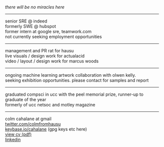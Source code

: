 _there will be no miracles here_

<hr>

senior SRE @ indeed  
formerly SWE @ hubspot  
former intern at google sre, teamwork.com  
not currently seeking employment opportunities

<hr>

management and PR rat for hausu  
live visuals / design work for actualacid  
video / layout / design work for marcus woods

<hr>

ongoing machine learning artwork collaboration with olwen kelly.  
seeking exhibition opportunities. please contact for samples and report  

<hr>

graduated compsci in ucc with the peel memorial prize, runner-up to graduate of the year  
formerly of ucc netsoc and motley magazine

<hr>

colm cahalane at gmail  
<a href="http://twitter.com/colmfromhausu">twitter.com/colmfromhausu</a>  
<a href="https://keybase.io/cahalane">keybase.io/cahalane</a> (gpg keys etc here)  
<a href="http://colm.cf/cv">view cv (pdf)</a>  
<a href="http://colm.cf/linkedin">linkedin</a>  
